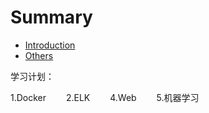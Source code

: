 # Summary

* [Introduction](README.md)
* [Others](others.md)

学习计划：

1.Docker　　
2.ELK　　
4.Web　　
5.机器学习　　





